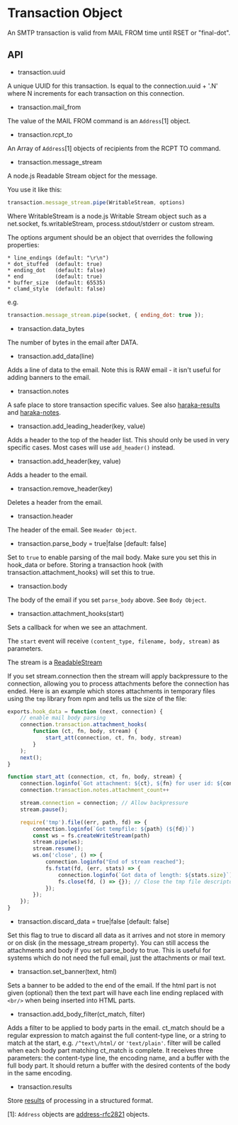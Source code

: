 # Transaction Object

An SMTP transaction is valid from MAIL FROM time until RSET or "final-dot".

## API

* transaction.uuid

A unique UUID for this transaction. Is equal to the connection.uuid + '.N' where N increments for each transaction on this connection.

* transaction.mail\_from

The value of the MAIL FROM command is an `Address`[1] object.

* transaction.rcpt\_to

An Array of `Address`[1] objects of recipients from the RCPT TO command.

* transaction.message\_stream

A node.js Readable Stream object for the message.

You use it like this:

```js
transaction.message_stream.pipe(WritableStream, options)
```

Where WritableStream is a node.js Writable Stream object such as a net.socket, fs.writableStream, process.stdout/stderr or custom stream.

The options argument should be an object that overrides the following properties:

    * line_endings (default: "\r\n")
    * dot_stuffed  (default: true)
    * ending_dot   (default: false)
    * end          (default: true)
    * buffer_size  (default: 65535)
    * clamd_style  (default: false)

e.g.

```js
transaction.message_stream.pipe(socket, { ending_dot: true });
```

* transaction.data\_bytes

The number of bytes in the email after DATA.

* transaction.add\_data(line)

Adds a line of data to the email. Note this is RAW email - it isn't useful for adding banners to the email.

* transaction.notes

A safe place to store transaction specific values. See also [haraka-results](https://github.com/haraka/haraka-results) and [haraka-notes](https://github.com/haraka/haraka-notes).

* transaction.add\_leading\_header(key, value)

Adds a header to the top of the header list.  This should only be used in very specific cases. Most cases will use `add_header()` instead.

* transaction.add\_header(key, value)

Adds a header to the email.

* transaction.remove\_header(key)

Deletes a header from the email.

* transaction.header

The header of the email. See `Header Object`.

* transaction.parse\_body = true|false [default: false]

Set to `true` to enable parsing of the mail body. Make sure you set this in hook\_data or before. Storing a transaction hook (with transaction.attachment\_hooks) will set this to true.

* transaction.body

The body of the email if you set `parse_body` above. See `Body Object`.

* transaction.attachment\_hooks(start)

Sets a callback for when we see an attachment.

The `start` event will receive `(content_type, filename, body, stream)` as parameters.

The stream is a [ReadableStream](http://nodejs.org/api/stream.html)

If you set stream.connection then the stream will apply backpressure to the connection, allowing you to process attachments before the connection has ended. Here is an example which stores attachments in temporary files using the `tmp` library from npm and tells us the size of the file:

```js
exports.hook_data = function (next, connection) {
    // enable mail body parsing
    connection.transaction.attachment_hooks(
        function (ct, fn, body, stream) {
            start_att(connection, ct, fn, body, stream)
        }
    );
    next();
}

function start_att (connection, ct, fn, body, stream) {
    connection.loginfo(`Got attachment: ${ct}, ${fn} for user id: ${connection.transaction.notes.hubdoc_user.email}`)
    connection.transaction.notes.attachment_count++

    stream.connection = connection; // Allow backpressure
    stream.pause();

    require('tmp').file((err, path, fd) => {
        connection.loginfo(`Got tempfile: ${path} (${fd})`)
        const ws = fs.createWriteStream(path)
        stream.pipe(ws);
        stream.resume();
        ws.on('close', () => {
            connection.loginfo("End of stream reached");
            fs.fstat(fd, (err, stats) => {
                connection.loginfo(`Got data of length: ${stats.size}`);
                fs.close(fd, () => {}); // Close the tmp file descriptor
            });
        });
    });
}
```

* transaction.discard\_data = true|false [default: false]

Set this flag to true to discard all data as it arrives and not store in memory or on disk (in the message\_stream property). You can still access the attachments and body if you set parse\_body to true. This is useful for systems which do not need the full email, just the attachments or mail text.

* transaction.set\_banner(text, html)

Sets a banner to be added to the end of the email. If the html part is not given (optional) then the text part will have each line ending replaced with `<br/>` when being inserted into HTML parts.

* transaction.add\_body\_filter(ct_match, filter)

Adds a filter to be applied to body parts in the email. ct\_match should be a regular expression to match against the full content-type line, or a string to match at the start, e.g. `/^text\/html/` or `'text/plain'`. filter will be called when each body part matching ct_match is complete.  It receives three parameters: the content-type line, the encoding name, and a buffer with the full body part. It should return a buffer with the desired contents of the body in the same encoding.

* transaction.results

Store [results](https://github.com/haraka/haraka-results) of processing in a structured format.

[1]: `Address` objects are [address-rfc2821](https://github.com/haraka/node-address-rfc2821) objects.
